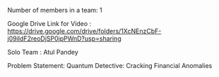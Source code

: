 Number of members in a team: 1

Google Drive Link for Video : https://drive.google.com/drive/folders/1XcNEnzCbF-j09iIdF2reoDjSP0jpPWnD?usp=sharing

Solo Team : Atul Pandey

Problem Statement: Quantum Detective: Cracking Financial Anomalies
